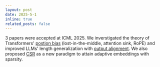 ```yaml
---
layout: post
date: 2025-5-1
inline: true
related_posts: false
---
```


3 papers were accepted at ICML 2025. We inverstigated the theory of Transformers' [postion bias](https://www.arxiv.org/pdf/2502.01951) (lost-in-the-middle, attention sink, RoPE) and improved LLMs' length generalization with [output alignment](https://openreview.net/pdf?id=sxL3irchez). We also proposed [CSR](https://www.arxiv.org/pdf/2503.01776) as a new paradigm to attain adaptive embeddings with sparsity.